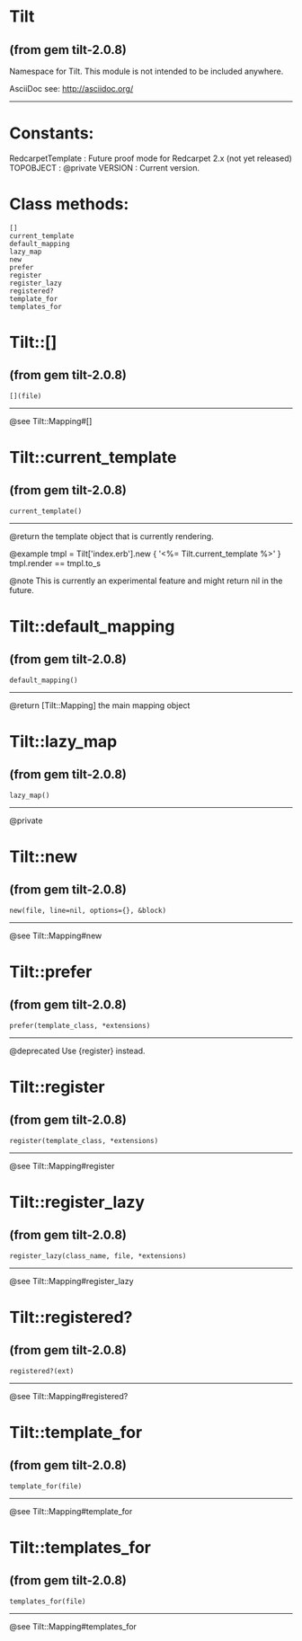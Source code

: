 # Tilt

(from gem tilt-2.0.8)
---
Namespace for Tilt. This module is not intended to be included anywhere.

AsciiDoc see: http://asciidoc.org/




































---
# Constants:

RedcarpetTemplate
:   Future proof mode for Redcarpet 2.x (not yet released)
TOPOBJECT
:   @private
VERSION
:   Current version.


# Class methods:

    []
    current_template
    default_mapping
    lazy_map
    new
    prefer
    register
    register_lazy
    registered?
    template_for
    templates_for

# Tilt::[]

(from gem tilt-2.0.8)
---
    [](file)

---

@see Tilt::Mapping#[]


# Tilt::current_template

(from gem tilt-2.0.8)
---
    current_template()

---

@return the template object that is currently rendering.

@example
    tmpl = Tilt['index.erb'].new { '<%= Tilt.current_template %>' }
    tmpl.render == tmpl.to_s

@note This is currently an experimental feature and might return nil
    in the future.


# Tilt::default_mapping

(from gem tilt-2.0.8)
---
    default_mapping()

---

@return [Tilt::Mapping] the main mapping object


# Tilt::lazy_map

(from gem tilt-2.0.8)
---
    lazy_map()

---

@private


# Tilt::new

(from gem tilt-2.0.8)
---
    new(file, line=nil, options={}, &block)

---

@see Tilt::Mapping#new


# Tilt::prefer

(from gem tilt-2.0.8)
---
    prefer(template_class, *extensions)

---

@deprecated Use {register} instead.


# Tilt::register

(from gem tilt-2.0.8)
---
    register(template_class, *extensions)

---

@see Tilt::Mapping#register


# Tilt::register_lazy

(from gem tilt-2.0.8)
---
    register_lazy(class_name, file, *extensions)

---

@see Tilt::Mapping#register_lazy


# Tilt::registered?

(from gem tilt-2.0.8)
---
    registered?(ext)

---

@see Tilt::Mapping#registered?


# Tilt::template_for

(from gem tilt-2.0.8)
---
    template_for(file)

---

@see Tilt::Mapping#template_for


# Tilt::templates_for

(from gem tilt-2.0.8)
---
    templates_for(file)

---

@see Tilt::Mapping#templates_for


